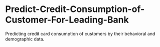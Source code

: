 # Predict-Credit-Consumption-of-Customer-For-Leading-Bank
Predicting credit card consumption of customers by their behavioral and demographic data. 
